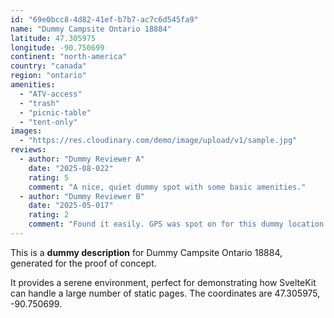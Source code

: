 ```yaml
---
id: "69e0bcc8-4d82-41ef-b7b7-ac7c6d545fa9"
name: "Dummy Campsite Ontario 18884"
latitude: 47.305975
longitude: -90.750699
continent: "north-america"
country: "canada"
region: "ontario"
amenities:
  - "ATV-access"
  - "trash"
  - "picnic-table"
  - "tent-only"
images:
  - "https://res.cloudinary.com/demo/image/upload/v1/sample.jpg"
reviews:
  - author: "Dummy Reviewer A"
    date: "2025-08-022"
    rating: 5
    comment: "A nice, quiet dummy spot with some basic amenities."
  - author: "Dummy Reviewer B"
    date: "2025-05-017"
    rating: 2
    comment: "Found it easily. GPS was spot on for this dummy location."
---
```


This is a **dummy description** for Dummy Campsite Ontario 18884, generated for the proof of concept.

It provides a serene environment, perfect for demonstrating how SvelteKit can handle a large number of static pages. The coordinates are 47.305975, -90.750699.
